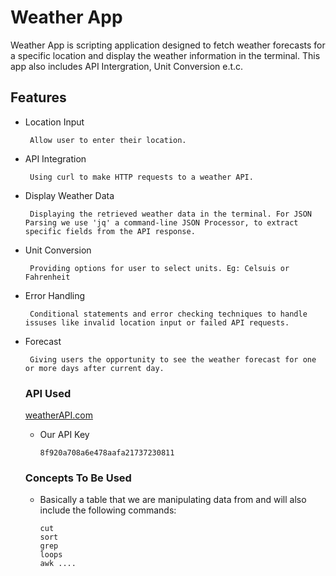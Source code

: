 # Weather App
Weather App is scripting application designed to fetch weather forecasts for a specific location and display the weather information in the terminal. This app also includes API Intergration, Unit Conversion e.t.c.

## Features
+ Location Input
  ~~~
   Allow user to enter their location.
  ~~~
 
+ API Integration
  ~~~
   Using curl to make HTTP requests to a weather API.
  ~~~
 
+ Display Weather Data
  ~~~
   Displaying the retrieved weather data in the terminal. For JSON Parsing we use 'jq' a command-line JSON Processor, to extract specific fields from the API response.
  ~~~
 
+ Unit Conversion
  ~~~
   Providing options for user to select units. Eg: Celsuis or Fahrenheit
  ~~~
  
+ Error Handling
  ~~~
   Conditional statements and error checking techniques to handle issuses like invalid location input or failed API requests.
  ~~~
  
+ Forecast
  ~~~
   Giving users the opportunity to see the weather forecast for one or more days after current day.
  ~~~

  ### API Used

    [weatherAPI.com](https://www.weatherapi.com/)
    
  + Our API Key
      ~~~
      8f920a708a6e478aafa21737230811
      ~~~

  ### Concepts To Be Used
  
  + Basically a table that we are manipulating data from and will also include the following commands:
      ~~~
      cut
      sort
      grep
      loops
      awk ....
      ~~~
